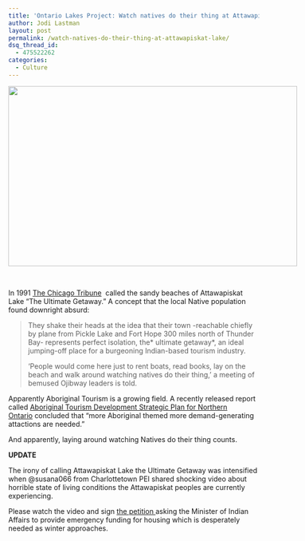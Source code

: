 ```yaml
---
title: 'Ontario Lakes Project: Watch natives do their thing at Attawapiskat Lake'
author: Jodi Lastman
layout: post
permalink: /watch-natives-do-their-thing-at-attawapiskat-lake/
dsq_thread_id:
  - 475522262
categories:
  - Culture
---
```

<div class="mceTemp">
  <dl id="attachment_7669" class="wp-caption alignleft" style="width: 590px;">
    <dt class="wp-caption-dt">
      <a href="http://hypenotic.com/ontario-lakes-project/7645/watch-natives-do-their-thing-at-attawapiskat-lake/attachment/attawapiskat" rel="attachment wp-att-7669"><img class="size-medium wp-image-7669" title="attawapiskat lake" src="http://hypenotic.com/wordpress/wp-content/uploads/2011/11/attawapiskat-580x361.jpg" alt="" width="580" height="361" /></a>
    </dt>
  </dl>
</div>

&nbsp;

In 1991 [The Chicago Tribune][1]  called the sandy beaches of Attawapiskat Lake &#8220;The Ultimate Getaway.&#8221; A concept that the local Native population found downright absurd:

> They shake their heads at the idea that their town -reachable chiefly by plane from Pickle Lake and Fort Hope 300 miles north of Thunder Bay- represents perfect isolation, the* ultimate getaway*, an ideal jumping-off place for a burgeoning Indian-based tourism industry.
> 
> &#8216;People would come here just to rent boats, read books, lay on the beach and walk around watching natives do their thing,&#8217; a meeting of bemused Ojibway leaders is told.

Apparently Aboriginal Tourism is a growing field. A recently released report called [Aboriginal Tourism Development Strategic Plan for Northern Ontario][2] concluded that &#8220;more Aboriginal themed more demand-generating attactions are needed.&#8221;

And apparently, laying around watching Natives do their thing counts.

**UPDATE**

The irony of calling Attawapiskat Lake the Ultimate Getaway was intensified when @susana066 from Charlottetown PEI shared shocking video about horrible state of living conditions the Attawapiskat peoples are currently experiencing.

Please watch the video and sign [the petition ][3]asking the Minister of Indian Affairs to provide emergency funding for housing which is desperately needed as winter approaches.



&nbsp;

&nbsp;

 [1]: http://articles.chicagotribune.com/1991-07-21/sports/9103210612_1_pickle-lake-outpost-thunder-bay
 [2]: http://www.linkbc.ca/torc/downs1/AT_Development_NorthernOntario.pdf
 [3]: http://www.thepetitionsite.com/takeaction/633/264/546/